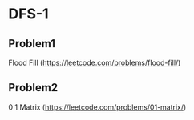 # DFS-1

## Problem1
Flood Fill (https://leetcode.com/problems/flood-fill/)


## Problem2
0 1 Matrix (https://leetcode.com/problems/01-matrix/)
